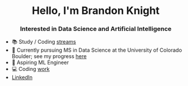 <h1 align="center">Hello, I'm Brandon Knight</h1>
<h3 align="center">Interested in Data Science and Artificial Intelligence</h3>
 
- 📚 Study / Coding [streams](https://www.youtube.com/@BrandonJKnight/streams)
- 📕 Currently pursuing MS in Data Science at the University of Colorado Boulder; see my progress [here](https://github.com/BKnightHD/MS-Data-Science)
- 🧮 Aspiring ML Engineer
- 💻 Coding [work](https://github.com/BKnightHD/Python-CC)
- [LinkedIn](https://www.linkedin.com/in/brandon-knight-60469422b/)
